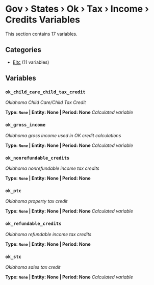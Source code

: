 # Gov › States › Ok › Tax › Income › Credits Variables

This section contains 17 variables.

## Categories

- [Eitc](eitc/index.md) (11 variables)

## Variables

### `ok_child_care_child_tax_credit`
*Oklahoma Child Care/Child Tax Credit*

**Type: `None` | Entity: None | Period: None**
*Calculated variable*

### `ok_gross_income`
*Oklahoma gross income used in OK credit calculations*

**Type: `None` | Entity: None | Period: None**
*Calculated variable*

### `ok_nonrefundable_credits`
*Oklahoma nonrefundable income tax credits*

**Type: `None` | Entity: None | Period: None**

### `ok_ptc`
*Oklahoma property tax credit*

**Type: `None` | Entity: None | Period: None**
*Calculated variable*

### `ok_refundable_credits`
*Oklahoma refundable income tax credits*

**Type: `None` | Entity: None | Period: None**

### `ok_stc`
*Oklahoma sales tax credit*

**Type: `None` | Entity: None | Period: None**
*Calculated variable*
